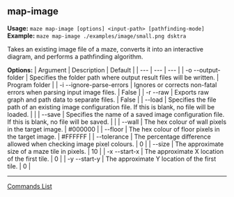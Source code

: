 ## map-image
**Usage:** `maze map-image [options] <input-path> [pathfinding-mode]`
**Example:** `maze map-image ./examples/image/small.png dsktra`

Takes an existing image file of a maze, converts it into an interactive diagram, and performs a pathfinding algorithm.

**Options:**
| Argument | Description | Default |
| --- | --- | --- |
| -o --output-folder <path> | Specifies the folder path where output result files will be written. | Program folder |
| -i --ignore-parse-errors | Ignores or corrects non-fatal errors when parsing input image files. | False |
| -r --raw | Exports raw graph and path data to separate files. | False |
| --load <path> | Specifies the file path of an existing image configuration file.  If this is blank, no file will be loaded. | |
| --save <name> | Specifies the name of a saved image configuration file.  If this is blank, no file will be saved. | |
| --wall <colour> | The hex colour of wall pixels in the target image. | #000000 |
| --floor <colour> | The hex colour of floor pixels in the target image. | #FFFFFF |
| --tolerance <percent> | The percentage difference allowed when checking image pixel colours. | 0 |
| --size <number> | The approximate size of a maze tile in pixels. | 10 |
| -x --start-x <number> | The approximate X location of the first tile. | 0 |
| -y --start-y <number> | The approximate Y location of the first tile. | 0 |

---

[Commands List](../command-root.md)